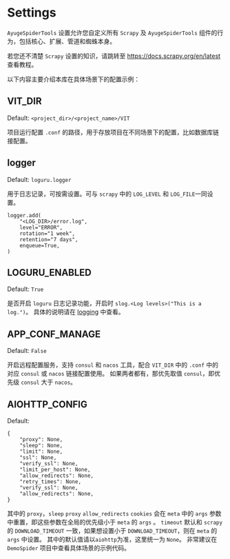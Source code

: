 # Settings

`AyugeSpiderTools` 设置允许您自定义所有 `Scrapy` 及 `AyugeSpiderTools` 组件的行为，包括核心、扩展、管道和蜘蛛本身。

若您还不清楚 `Scrapy` 设置的知识，请跳转至 https://docs.scrapy.org/en/latest 查看教程。

以下内容主要介绍本库在具体场景下的配置示例：

## VIT_DIR

Default: `<project_dir>/<project_name>/VIT`

项目运行配置 `.conf` 的路径，用于存放项目在不同场景下的配置，比如数据库链接配置。

## logger

Default: `loguru.logger`

用于日志记录，可按需设置。可与 `scrapy` 中的 `LOG_LEVEL` 和 `LOG_FILE`一同设置。

```
logger.add(
    "<LOG_DIR>/error.log",
    level="ERROR",
    rotation="1 week",
    retention="7 days",
    enqueue=True,
)
```

## LOGURU_ENABLED

Default: `True`

是否开启 `loguru` 日志记录功能，开启时 `slog.<Log levels>("This is a log.")`。
具体的说明请在 [logging](logging.md) 中查看。

## APP_CONF_MANAGE

Default: `False`

开启远程配置服务，支持 `consul` 和 `nacos` 工具，配合 `VIT_DIR` 中的 `.conf` 中的对应 `consul` 或 `nacos` 链接配置使用。
如果两者都有，那优先取值 `consul`，即优先级 `consul` 大于 `nacos`。

## AIOHTTP_CONFIG

Default:
```
{
    "proxy": None,
    "sleep": None,
    "limit": None,
    "ssl": None,
    "verify_ssl": None,
    "limit_per_host": None,
    "allow_redirects": None,
    "retry_times": None,
    "verify_ssl": None,
    "allow_redirects": None,
}
```

其中的 `proxy`，`sleep` `proxy` `allow_redirects` `cookies` 会在 `meta` 中的 `args` 参数中重置，即这些参数在全局的优先级小于 `meta` 的 `args` 。
`timeout` 默认和 `scrapy` 的 `DOWNLOAD_TIMEOUT` 一致，如果想设置小于 `DOWNLOAD_TIMEOUT`，则在 `meta` 的 `args` 中设置。
其中的默认值请以`aiohttp`为准，这里统一为 `None`。
非常建议在 `DemoSpider` 项目中查看具体场景的示例代码。
